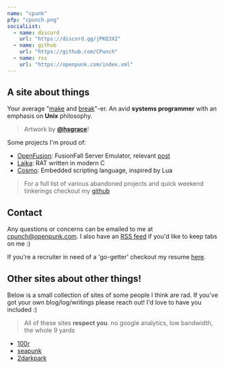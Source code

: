 ```yaml
---
name: "cpunk"
pfp: "cpunch.png"
socialList:
  - name: discord
    url: "https://discord.gg/jPKQ3X2"
  - name: github
    url: "https://github.com/CPunch"
  - name: rss
    url: "https://openpunk.com/index.xml"
---
```


## A site about things

Your average "[make](https://github.com/CPunch) and [break](/tags/reverse-engineering)"-er. An avid **systems programmer** with an emphasis on **Unix** philosophy.
> Artwork by [**@hsgrace**](https://hsgrace.tumblr.com)!

Some projects I'm proud of:
- [OpenFusion](https://github.com/OpenFusionProject/OpenFusion): FusionFall Server Emulator, relevant [post](/pages/fusionfall-openfusion)
- [Laika](https://github.com/CPunch/Laika): RAT written in modern C
- [Cosmo](https://github.com/CPunch/Cosmo): Embedded scripting language, inspired by Lua
> For a full list of various abandoned projects and quick weekend tinkerings checkout my [github](https://github.com/CPunch?tab=repositories)

## Contact

Any questions or concerns can be emailed to me at [cpunch@openpunk.com](mailto:cpunch@openpunk.com). I also have an [RSS feed](https://openpunk.com/index.xml) if you'd like to keep tabs on me :)

If you're a recruiter in need of a 'go-getter' checkout my resume [here](https://github.com/CPunch/resume/releases/latest).

## Other sites about other things!

Below is a small collection of sites of some people I think are rad. If you've got your own blog/log/writings please reach out! I'd love to have you included :)
> All of these sites **respect you**. no google analytics, low bandwidth, the whole 9 yards

- [100r](https://100r.co)
- [seapunk](https://seapunk.xyz)
- [2darkpark](https://2darkpark.net)

<!-- <div class="web-list">
    {{< weblink "seapunk" "https://seapunk.xyz" "https://seapunk.xyz/img/cpnk.gif" >}}
</div> -->
